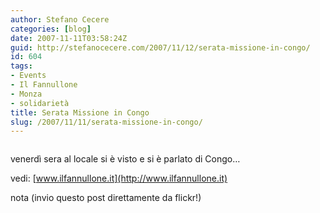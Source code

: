 ```yaml
---
author: Stefano Cecere
categories: [blog]
date: 2007-11-11T03:58:24Z
guid: http://stefanocecere.com/2007/11/12/serata-missione-in-congo/
id: 604
tags:
- Events
- Il Fannullone
- Monza
- solidarietà
title: Serata Missione in Congo
slug: /2007/11/11/serata-missione-in-congo/
---
```


<div>
  <a href="http://www.flickr.com/photos/krur/1975464264/" title="photo sharing"><img src="http://farm3.static.flickr.com/2193/1975464264_ed2363aef4_m.jpg" alt="" /></a>
</div>

venerdì sera al locale si è visto e si è parlato di Congo…

vedi: [www.ilfannullone.it](http://www.ilfannullone.it)

nota (invio questo post direttamente da flickr!)